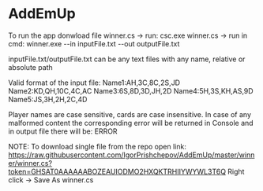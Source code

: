 # AddEmUp
To run the app donwload file winner.cs -> run: csc.exe winner.cs -> run in cmd: winner.exe --in inputFile.txt --out outputFile.txt

inputFile.txt/outputFile.txt can be any text files with any name, relative or absolute path

Valid format of the input file:
Name1:AH,3C,8C,2S,JD
Name2:KD,QH,10C,4C,AC
Name3:6S,8D,3D,JH,2D
Name4:5H,3S,KH,AS,9D
Name5:JS,3H,2H,2C,4D

Player names are case sensitive, cards are case insensitive.
In case of any malformed content the corresponding error will be returned in Console and in output file there will be: ERROR

NOTE: To download single file from the repo open link: https://raw.githubusercontent.com/IgorPrishchepov/AddEmUp/master/winner/winner.cs?token=GHSAT0AAAAAABOZEAUIODMO2HXQKTRHIIYWYWL3T6Q
Right click -> Save As winner.cs
